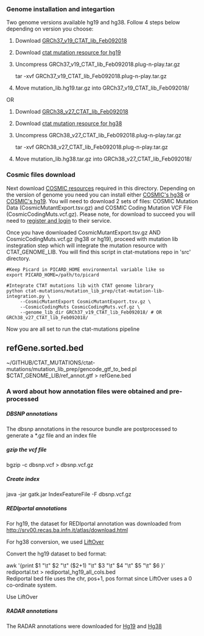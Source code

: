 ### Genome installation and integartion

Two genome versions available hg19 and hg38. Follow 4 steps below depending on version you choose:

1. Download [GRCh37_v19_CTAT_lib_Feb092018](https://data.broadinstitute.org/Trinity/CTAT_RESOURCE_LIB/GRCh37_v19_CTAT_lib_Feb092018.plug-n-play.tar.gz)

2. Download [ctat mutation resource for hg19](https://data.broadinstitute.org/Trinity/CTAT/mutation/mutation_lib.hg19.tar.gz)

3. Uncompress GRCh37_v19_CTAT_lib_Feb092018.plug-n-play.tar.gz

    tar -xvf GRCh37_v19_CTAT_lib_Feb092018.plug-n-play.tar.gz

4. Move mutation_lib.hg19.tar.gz into GRCh37_v19_CTAT_lib_Feb092018/

OR

1. Download [GRCh38_v27_CTAT_lib_Feb092018](https://data.broadinstitute.org/Trinity/CTAT_RESOURCE_LIB/GRCh38_v27_CTAT_lib_Feb092018.plug-n-play.tar.gz)

2. Download [ctat mutation resource for hg38](https://data.broadinstitute.org/Trinity/CTAT/mutation/mutation_lib.hg38.tar.gz) 

3. Uncompress GRCh38_v27_CTAT_lib_Feb092018.plug-n-play.tar.gz
    
    tar -xvf GRCh38_v27_CTAT_lib_Feb092018.plug-n-play.tar.gz

4. Move mutation_lib.hg38.tar.gz into GRCh38_v27_CTAT_lib_Feb092018/

### Cosmic files download
Next download [COSMIC resources](https://cancer.sanger.ac.uk/cosmic/download) required in this directory. Depending on the version of genome you need you can install either [COSMIC's hg38](https://cancer.sanger.ac.uk/cosmic/download?genome=38) or [COSMIC's hg19](https://cancer.sanger.ac.uk/cosmic/download?genome=37). You will need to download 2 sets of files: COSMIC Mutation Data (CosmicMutantExport.tsv.gz) and COSMIC Coding Mutation VCF File (CosmicCodingMuts.vcf.gz). Please note, for download to succeed you will need to [register and login](https://cancer.sanger.ac.uk/cosmic/login) to their service. 

Once you have downloaded CosmicMutantExport.tsv.gz AND CosmicCodingMuts.vcf.gz (hg38 or hg19), proceed with mutation lib instegration step which will integrate the mutation resource with CTAT_GENOME_LIB. You will find this script in ctat-mutations repo in 'src' directory.

    #Keep Picard in PICARD_HOME environmental variable like so
    export PICARD_HOME=/path/to/picard

    #Integrate CTAT mutations lib with CTAT genome library
    python ctat-mutations/mutation_lib_prep/ctat-mutation-lib-integration.py \
         --CosmicMutantExport CosmicMutantExport.tsv.gz \
         --CosmicCodingMuts CosmicCodingMuts.vcf.gz \
         --genome_lib_dir GRCh37_v19_CTAT_lib_Feb092018/ # OR GRCh38_v27_CTAT_lib_Feb092018/
  
Now you are all set to run the ctat-mutations pipeline

## refGene.sorted.bed

~/GITHUB/CTAT_MUTATIONS/ctat-mutations/mutation_lib_prep/gencode_gtf_to_bed.pl $CTAT_GENOME_LIB/ref_annot.gtf > refGene.bed






### A word about how annotation files were obtained and pre-processed 

##### DBSNP annotations
The dbsnp annotations in the resource bundle are postprocessed to generate a *.gz file and an index file
##### gzip the vcf file
bgzip -c dbsnp.vcf > dbsnp.vcf.gz

##### Create index
java -jar gatk.jar IndexFeatureFile -F dbsnp.vcf.gz

##### REDIportal annotations
For hg19, the dataset for REDIportal annotation was downloaded from http://srv00.recas.ba.infn.it/atlas/download.html 

For hg38 conversion, we used [LiftOver](http://genome.ucsc.edu/cgi-bin/hgLiftOver)

Convert the hg19 dataset to bed format:

awk '{print $1 "\t" $2 "\t" ($2+1) "\t" $3 "\t" $4 "\t"  $5  "\t"  $6  }' rediportal.txt > rediportal_hg19_all_cols.bed  
Rediportal bed file uses the chr, pos+1, pos format since LiftOver uses a 0 co-ordinate system.


Use LiftOver

##### RADAR annotations
The RADAR annotations were downloaded for [Hg19](http://lilab.stanford.edu/GokulR/database/Human_AG_all_hg19_v2.txt)
and [Hg38](https://s3.amazonaws.com/biodata/annotation/RADAR/hg38/RADAR.bed.gz)
